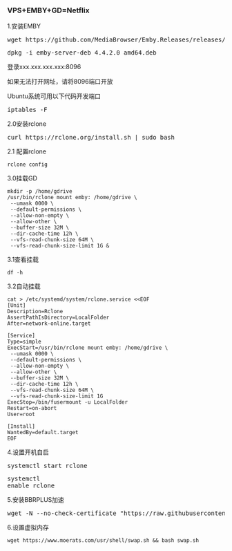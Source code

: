 <h3>VPS+EMBY+GD=Netflix</h3>

1.安装EMBY

   <pre>wget https://github.com/MediaBrowser/Emby.Releases/releases/download/4.4.2.0/emby-server-deb_4.4.2.0_amd64.deb</pre>
    
   <pre>dpkg -i emby-server-deb_4.4.2.0_amd64.deb</pre>
   
登录xxx.xxx.xxx.xxx:8096

如果无法打开网址，请将8096端口开放

Ubuntu系统可用以下代码开发端口<pre>iptables -F</pre>

2.0安装rclone
   <pre>curl https://rclone.org/install.sh | sudo bash</pre>
2.1 配置rclone

    rclone config
3.0挂载GD

    mkdir -p /home/gdrive  
    /usr/bin/rclone mount emby: /home/gdrive \
     --umask 0000 \
     --default-permissions \
     --allow-non-empty \
     --allow-other \
     --buffer-size 32M \
     --dir-cache-time 12h \
     --vfs-read-chunk-size 64M \
     --vfs-read-chunk-size-limit 1G &
3.1查看挂载

    df -h
    
3.2自动挂载

    cat > /etc/systemd/system/rclone.service <<EOF
    [Unit]
    Description=Rclone
    AssertPathIsDirectory=LocalFolder
    After=network-online.target
    
    [Service]
    Type=simple
    ExecStart=/usr/bin/rclone mount emby: /home/gdrive \
     --umask 0000 \
     --default-permissions \
     --allow-non-empty \
     --allow-other \
     --buffer-size 32M \
     --dir-cache-time 12h \
     --vfs-read-chunk-size 64M \
     --vfs-read-chunk-size-limit 1G
    ExecStop=/bin/fusermount -u LocalFolder
    Restart=on-abort
    User=root
    
    [Install]
    WantedBy=default.target
    EOF
     
4.设置开机自启
    <pre>systemctl start rclone</pre>
    <pre>systemctl enable rclone</pre>
5.安装BBRPLUS加速
<pre>wget -N --no-check-certificate "https://raw.githubusercontent.com/Asgard520/Emby/master/tcp.sh" && chmod +x tcp.sh && ./tcp.sh</pre>
6.设置虚拟内存  

    wget https://www.moerats.com/usr/shell/swap.sh && bash swap.sh


   

